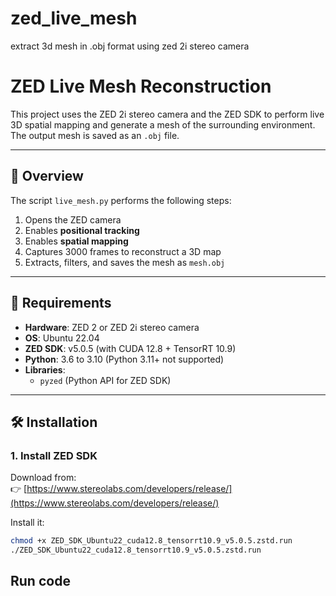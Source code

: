 # zed_live_mesh
extract 3d mesh in .obj format using zed 2i stereo camera


# ZED Live Mesh Reconstruction

This project uses the ZED 2i stereo camera and the ZED SDK to perform live 3D spatial mapping and generate a mesh of the surrounding environment. The output mesh is saved as an `.obj` file.

---

## 📸 Overview

The script `live_mesh.py` performs the following steps:

1. Opens the ZED camera
2. Enables **positional tracking**
3. Enables **spatial mapping**
4. Captures 3000 frames to reconstruct a 3D map
5. Extracts, filters, and saves the mesh as `mesh.obj`

---

## 🚀 Requirements

- **Hardware**: ZED 2 or ZED 2i stereo camera
- **OS**: Ubuntu 22.04
- **ZED SDK**: v5.0.5 (with CUDA 12.8 + TensorRT 10.9)
- **Python**: 3.6 to 3.10 (Python 3.11+ not supported)
- **Libraries**:
  - `pyzed` (Python API for ZED SDK)

---

## 🛠️ Installation

### 1. Install ZED SDK

Download from:  
👉 [https://www.stereolabs.com/developers/release/](https://www.stereolabs.com/developers/release/)

Install it:

```bash
chmod +x ZED_SDK_Ubuntu22_cuda12.8_tensorrt10.9_v5.0.5.zstd.run
./ZED_SDK_Ubuntu22_cuda12.8_tensorrt10.9_v5.0.5.zstd.run
```

## Run code

```python3 live_mesh.py --frame 500
```
